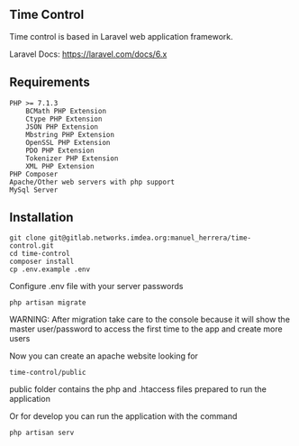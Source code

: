 ## Time Control

Time control is based in Laravel web application framework.

Laravel Docs: https://laravel.com/docs/6.x

## Requirements

    PHP >= 7.1.3
        BCMath PHP Extension
        Ctype PHP Extension
        JSON PHP Extension
        Mbstring PHP Extension
        OpenSSL PHP Extension
        PDO PHP Extension
        Tokenizer PHP Extension
        XML PHP Extension
    PHP Composer
    Apache/Other web servers with php support
    MySql Server

## Installation

    git clone git@gitlab.networks.imdea.org:manuel_herrera/time-control.git
    cd time-control
    composer install
    cp .env.example .env

Configure .env file with your server passwords    

    php artisan migrate
    
WARNING: After migration take care to the console because it will show the master user/password
to access the first time to the app and create more users

Now you can create an apache website looking for

    time-control/public
    
public folder contains the php and .htaccess files prepared to run the application

Or for develop you can run the application with the command

    php artisan serv
